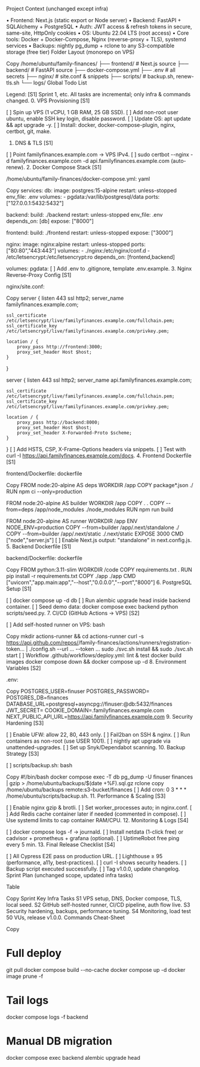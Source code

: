 Project Context (unchanged except infra)

• Frontend: Next.js (static export or Node server)
• Backend: FastAPI + SQLAlchemy + PostgreSQL
• Auth: JWT access & refresh tokens in secure, same-site, HttpOnly cookies
• OS: Ubuntu 22.04 LTS (root access)
• Core tools: Docker + Docker-Compose, Nginx (reverse-proxy + TLS), systemd services
• Backups: nightly pg_dump + rclone to any S3-compatible storage (free tier)
Folder Layout (monorepo on VPS)

Copy
/home/ubuntu/family-finances/
├── frontend/ # Next.js source
├── backend/ # FastAPI source
├── docker-compose.yml
├── .env # all secrets
├── nginx/ # site.conf & snippets
├── scripts/ # backup.sh, renew-tls.sh
└── logs/
Global Todo List

Legend: [S1] Sprint 1, etc.
All tasks are incremental; only infra & commands changed. 0. VPS Provisioning [S1]

[ ] Spin up VPS (1 vCPU, 1 GB RAM, 25 GB SSD).
[ ] Add non-root user ubuntu, enable SSH key login, disable password.
[ ] Update OS: apt update && apt upgrade -y.
[ ] Install: docker, docker-compose-plugin, nginx, certbot, git, make.

1. DNS & TLS [S1]

[ ] Point familyfinances.example.com → VPS IPv4.
[ ] sudo certbot --nginx -d familyfinances.example.com -d api.familyfinances.example.com (auto-renew). 2. Docker Compose Stack [S1]

/home/ubuntu/family-finances/docker-compose.yml:
yaml

Copy
services:
db:
image: postgres:15-alpine
restart: unless-stopped
env_file: .env
volumes: - pgdata:/var/lib/postgresql/data
ports: ["127.0.0.1:5432:5432"]

backend:
build: ./backend
restart: unless-stopped
env_file: .env
depends_on: [db]
expose: ["8000"]

frontend:
build: ./frontend
restart: unless-stopped
expose: ["3000"]

nginx:
image: nginx:alpine
restart: unless-stopped
ports: ["80:80","443:443"]
volumes: - ./nginx:/etc/nginx/conf.d - /etc/letsencrypt:/etc/letsencrypt:ro
depends_on: [frontend,backend]

volumes:
pgdata:
[ ] Add .env to .gitignore, template .env.example. 3. Nginx Reverse-Proxy Config [S1]

nginx/site.conf:

Copy
server {
listen 443 ssl http2;
server_name familyfinances.example.com;

    ssl_certificate     /etc/letsencrypt/live/familyfinances.example.com/fullchain.pem;
    ssl_certificate_key /etc/letsencrypt/live/familyfinances.example.com/privkey.pem;

    location / {
        proxy_pass http://frontend:3000;
        proxy_set_header Host $host;
    }

}

server {
listen 443 ssl http2;
server_name api.familyfinances.example.com;

    ssl_certificate     /etc/letsencrypt/live/familyfinances.example.com/fullchain.pem;
    ssl_certificate_key /etc/letsencrypt/live/familyfinances.example.com/privkey.pem;

    location / {
        proxy_pass http://backend:8000;
        proxy_set_header Host $host;
        proxy_set_header X-Forwarded-Proto $scheme;
    }

}
[ ] Add HSTS, CSP, X-Frame-Options headers via snippets.
[ ] Test with curl -I https://api.familyfinances.example.com/docs. 4. Frontend Dockerfile [S1]

frontend/Dockerfile:
dockerfile

Copy
FROM node:20-alpine AS deps
WORKDIR /app
COPY package\*.json ./
RUN npm ci --only=production

FROM node:20-alpine AS builder
WORKDIR /app
COPY . .
COPY --from=deps /app/node_modules ./node_modules
RUN npm run build

FROM node:20-alpine AS runner
WORKDIR /app
ENV NODE_ENV=production
COPY --from=builder /app/.next/standalone ./
COPY --from=builder /app/.next/static ./.next/static
EXPOSE 3000
CMD ["node","server.js"]
[ ] Enable Next.js output: "standalone" in next.config.js. 5. Backend Dockerfile [S1]

backend/Dockerfile:
dockerfile

Copy
FROM python:3.11-slim
WORKDIR /code
COPY requirements.txt .
RUN pip install -r requirements.txt
COPY ./app ./app
CMD ["uvicorn","app.main:app","--host","0.0.0.0","--port","8000"] 6. PostgreSQL Setup [S1]

[ ] docker compose up -d db
[ ] Run alembic upgrade head inside backend container.
[ ] Seed demo data: docker compose exec backend python scripts/seed.py. 7. CI/CD (GitHub Actions → VPS) [S2]

[ ] Add self-hosted runner on VPS:
bash

Copy
mkdir actions-runner && cd actions-runner
curl -s https://api.github.com/repos/<org>/family-finances/actions/runners/registration-token... | ./config.sh --url ... --token ...
sudo ./svc.sh install && sudo ./svc.sh start
[ ] Workflow .github/workflows/deploy.yml:
lint & test
docker build images
docker compose down && docker compose up -d 8. Environment Variables [S2]

.env:

Copy
POSTGRES_USER=finuser
POSTGRES_PASSWORD=<strong-pw>
POSTGRES_DB=finances
DATABASE_URL=postgresql+asyncpg://finuser:<strong-pw>@db:5432/finances
JWT_SECRET=<super-secret>
COOKIE_DOMAIN=.familyfinances.example.com
NEXT_PUBLIC_API_URL=https://api.familyfinances.example.com 9. Security Hardening [S3]

[ ] Enable UFW: allow 22, 80, 443 only.
[ ] Fail2ban on SSH & nginx.
[ ] Run containers as non-root (use USER 1001).
[ ] nightly apt upgrade via unattended-upgrades.
[ ] Set up Snyk/Dependabot scanning. 10. Backup Strategy [S3]

[ ] scripts/backup.sh:
bash

Copy
#!/bin/bash
docker compose exec -T db pg_dump -U finuser finances | gzip > /home/ubuntu/backups/$(date +%F).sql.gz
rclone copy /home/ubuntu/backups remote:s3-bucket/finances
[ ] Add cron: 0 3 \* \* \* /home/ubuntu/scripts/backup.sh. 11. Performance & Scaling [S3]

[ ] Enable nginx gzip & brotli.
[ ] Set worker_processes auto; in nginx.conf.
[ ] Add Redis cache container later if needed (commented in compose).
[ ] Use systemd limits to cap container RAM/CPU. 12. Monitoring & Logs [S4]

[ ] docker compose logs -f → journald.
[ ] Install netdata (1-click free) or cadvisor + prometheus + grafana (optional).
[ ] UptimeRobot free ping every 5 min. 13. Final Release Checklist [S4]

[ ] All Cypress E2E pass on production URL.
[ ] Lighthouse ≥ 95 (performance, a11y, best-practices).
[ ] curl -I shows security headers.
[ ] Backup script executed successfully.
[ ] Tag v1.0.0, update changelog.
Sprint Plan (unchanged scope, updated infra tasks)

Table

Copy
Sprint Key Infra Tasks
S1 VPS setup, DNS, Docker compose, TLS, local seed.
S2 GitHub self-hosted runner, CI/CD pipeline, auth flow live.
S3 Security hardening, backups, performance tuning.
S4 Monitoring, load test 50 VUs, release v1.0.0.
Commands Cheat-Sheet

Copy

# Full deploy

git pull
docker compose build --no-cache
docker compose up -d
docker image prune -f

# Tail logs

docker compose logs -f backend

# Manual DB migration

docker compose exec backend alembic upgrade head
